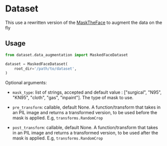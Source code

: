 # Dataset

This use a rewritten version of the [MaskTheFace](https://github.com/aqeelanwar/MaskTheFace) to augment the data on the
fly

## Usage

```python
from dataset.data_augmentation import MaskedFaceDataset

dataset = MaskedFaceDataset(
    root_dir='/path/to/dataset',
)
```

Optional arguments:

- ``mask_type``: list of strings, accepted and default value : ["surgical", "N95", "KN95", "cloth", "gas", "inpaint"].
  The type of mask to use.


- ``pre_transform``: callable, default None. A function/transform that takes in an PIL image and returns a transformed
  version, to be used before the mask is applied. E.g, ``transforms.RandomCrop``


- ``post_transform``: callable, default None. A function/transform that takes in an PIL image and returns a transformed
  version, to be used after the mask is applied. E.g, ``transforms.RandomCrop``

